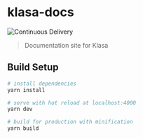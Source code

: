 # klasa-docs

![Continuous Delivery](https://github.com/dirigeants/klasa-website/workflows/Continuous%20Delivery/badge.svg?branch=master)

> Documentation site for Klasa

## Build Setup

```bash
# install dependencies
yarn install

# serve with hot reload at localhost:4000
yarn dev

# build for production with minification
yarn build
```
